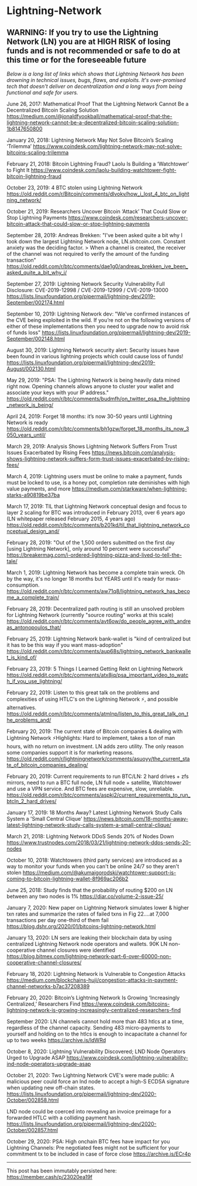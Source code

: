 # Lightning-Network

## WARNING: If you try to use the Lightning Network (LN) you are at HIGH RISK of losing funds and is not recommended or safe to do at this time or for the foreseeable future

*Below is a long list of links which shows that Lightning Network has been drowning in technical issues, bugs, flaws, and exploits. It's over-promised tech that doesn't deliver on decentralization and a long ways from being functional and safe for users.*

June 26, 2017: Mathematical Proof That the Lightning Network Cannot Be a Decentralized Bitcoin Scaling Solution https://medium.com/@jonaldfyookball/mathematical-proof-that-the-lightning-network-cannot-be-a-decentralized-bitcoin-scaling-solution-1b8147650800

January 20, 2018: Lightning Network May Not Solve Bitcoin’s Scaling ‘Trilemma’ https://www.coindesk.com/lightning-network-may-not-solve-bitcoins-scaling-trilemma

February 21, 2018: Bitcoin Lightning Fraud? Laolu Is Building a ‘Watchtower’ to Fight It https://www.coindesk.com/laolu-building-watchtower-fight-bitcoin-lightning-fraud

October 23, 2019: 4 BTC stolen using Lightning Network https://old.reddit.com/r/Bitcoin/comments/dlvokv/how_i_lost_4_btc_on_lightning_network/

October 21, 2019: Researchers Uncover Bitcoin ‘Attack’ That Could Slow or Stop Lightning Payments https://www.coindesk.com/researchers-uncover-bitcoin-attack-that-could-slow-or-stop-lightning-payments

September 28, 2019: Andreas Brekken: "I've been asked quite a bit why I took down the largest Lightning Network node, LN.shitcoin.com. Constant anxiety was the deciding factor. > When a channel is created, the receiver of the channel was not required to verify the amount of the funding transaction" https://old.reddit.com/r/btc/comments/dae1g0/andreas_brekken_ive_been_asked_quite_a_bit_why_i/

September 27, 2019: Lightning Network Security Vulnerability Full Disclosure: CVE-2019-12998 / CVE-2019-12999 / CVE-2019-13000 https://lists.linuxfoundation.org/pipermail/lightning-dev/2019-September/002174.html

September 10, 2019: Lightning Network dev: "We've confirmed instances of the CVE being exploited in the wild. If you’re not on the following versions of either of these implementations then you need to upgrade now to avoid risk of funds loss" https://lists.linuxfoundation.org/pipermail/lightning-dev/2019-September/002148.html

August 30, 2019: Lightning Network security alert: Security issues have been found in various lightning projects which could cause loss of funds! https://lists.linuxfoundation.org/pipermail/lightning-dev/2019-August/002130.html

May 29, 2019: "PSA: The Lightning Network is being heavily data mined right now. Opening channels allows anyone to cluster your wallet and associate your keys with your IP address." https://old.reddit.com/r/btc/comments/budmfh/on_twitter_psa_the_lightning_network_is_being/

April 24, 2019: Forget 18 months: it’s now 30-50 years until Lightning Network is ready https://old.reddit.com/r/btc/comments/bh1gzw/forget_18_months_its_now_3050_years_until/

March 29, 2019: Analysis Shows Lightning Network Suffers From Trust Issues Exacerbated by Rising Fees https://news.bitcoin.com/analysis-shows-lightning-network-suffers-form-trust-issues-exacerbated-by-rising-fees/

March 4, 2019: Lightning users must be online to make a payment, funds must be locked to use, is a honey pot, completion rate deminishes with high value payments, and more https://medium.com/starkware/when-lightning-starks-a90819be37ba

March 17, 2019: TIL that Lightning Network conceptual design and focus to layer 2 scaling for BTC was introduced in February 2013, over 6 years ago (LN whitepaper released February 2015, 4 years ago) https://old.reddit.com/r/btc/comments/b201kd/til_that_lightning_network_conceptual_design_and/

February 28, 2019: "Out of the 1,500 orders submitted on the first day [using Lightning Network], only around 10 percent were successful" https://breakermag.com/i-ordered-lightning-pizza-and-lived-to-tell-the-tale/

March 1, 2019: Lightning Network has become a complete train wreck. Oh by the way, it's no longer 18 months but YEARS until it's ready for mass-consumption. https://old.reddit.com/r/btc/comments/aw71q8/lightning_network_has_become_a_complete_train/

February 28, 2019: Decentralized path routing is still an unsolved problem for Lightning Network (currently "source routing" works at this scale) https://old.reddit.com/r/btc/comments/avt6ow/do_people_agree_with_andreas_antonopoulos_that/

February 25, 2019: Lightning Network bank-wallet is "kind of centralized but it has to be this way if you want mass-adoption" https://old.reddit.com/r/btc/comments/aup68s/lightning_network_bankwallet_is_kind_of/

February 23, 2019: 5 Things I Learned Getting Rekt on Lightning Network https://old.reddit.com/r/btc/comments/atx8jq/psa_important_video_to_watch_if_you_use_lightning/

February 22, 2019: Listen to this great talk on the problems and complexities of using HTLC's on the Lightning Network ⚡️, and possible alternatives. https://old.reddit.com/r/btc/comments/atmlnp/listen_to_this_great_talk_on_the_problems_and/

February 20, 2019: The current state of Bitcoin companies & dealing with Lightning Network ⚡Highlights: Hard to implement, takes a ton of man hours, with no return on investment. LN adds zero utility. The only reason some companies support it is for marketing reasons. https://old.reddit.com/r/lightningnetwork/comments/asuoyy/the_current_state_of_bitcoin_companies_dealing/

February 20, 2019: Current requirements to run BTC/LN: 2 hard drives + zfs mirrors, need to run a BTC full node, LN full node + satellite, Watchtower and use a VPN service. And BTC fees are expensive, slow, unreliable. https://old.reddit.com/r/btc/comments/aspkj2/current_requirements_to_run_btcln_2_hard_drives/

January 17, 2019: 18 Months Away? Latest Lightning Network Study Calls System a 'Small Central Clique' https://news.bitcoin.com/18-months-away-latest-lightning-network-study-calls-system-a-small-central-clique/

March 21, 2018: Lightning Network DDoS Sends 20% of Nodes Down https://www.trustnodes.com/2018/03/21/lightning-network-ddos-sends-20-nodes

October 10, 2018: Watchtowers (third party services) are introduced as a way to monitor your funds when you can't be online 24/7 so they aren't stolen https://medium.com/@akumaigorodski/watchtower-support-is-coming-to-bitcoin-lightning-wallet-8f969ac206b2

June 25, 2018: Study finds that the probability of routing $200 on LN between any two nodes is 1% https://diar.co/volume-2-issue-25/

January 7, 2020: New paper on Lightning Network simulates lower & higher txn rates and summarize the rates of failed txns in Fig 22….at 7,000 transactions per day one-third of them fail https://blog.dshr.org/2020/01/bitcoins-lightning-network.html

January 13, 2020: LN sers are leaking their blockchain data by using centralized Lightning Network node operators and wallets. 90K LN non-cooperative channel closures were identified https://blog.bitmex.com/lightning-network-part-6-over-60000-non-cooperative-channel-closures/

February 18, 2020: Lightning Network is Vulnerable to Congestion Attacks https://medium.com/blockchains-huji/congestion-attacks-in-payment-channel-networks-b7ac37208389

February 20, 2020: Bitcoin’s Lightning Network Is Growing ‘Increasingly Centralized,’ Researchers Find https://www.coindesk.com/bitcoins-lightning-network-is-growing-increasingly-centralized-researchers-find

September 2020: LN channels cannot hold more than 483 htlcs at a time, regardless of the channel capacity. Sending 483 micro-payments to yourself and holding on to the htlcs is enough to incapacitate a channel for up to two weeks https://archive.is/ldWRd

October 8, 2020: Lightning Vulnerability Discovered; LND Node Operators Urged to Upgrade ASAP https://www.coindesk.com/lightning-vulnerability-ind-node-operators-upgrade-asap

October 21, 2020: Two Lightning Network CVE's were made public:
A malicious peer could force an lnd node to accept a high-S ECDSA signature when updating new off-chain states. https://lists.linuxfoundation.org/pipermail/lightning-dev/2020-October/002858.html

LND node could be coerced into revealing an invoice preimage for a forwarded HTLC with a colliding payment hash. https://lists.linuxfoundation.org/pipermail/lightning-dev/2020-October/002857.html

October 29, 2020: PSA: High onchain BTC fees have impact for you Lightning Channels: Pre negotiated fees might not be sufficient for your commitment tx to be included in case of force close https://archive.is/ECr4p

***

This post has been immutably persisted here: https://member.cash/p/23020ea19f
